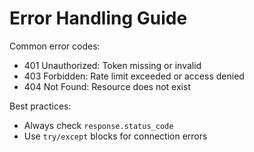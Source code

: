 # Error Handling Guide

Common error codes:
- 401 Unauthorized: Token missing or invalid
- 403 Forbidden: Rate limit exceeded or access denied
- 404 Not Found: Resource does not exist

Best practices:
- Always check `response.status_code`
- Use `try/except` blocks for connection errors
